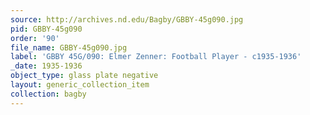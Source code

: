 ```yaml
---
source: http://archives.nd.edu/Bagby/GBBY-45g090.jpg
pid: GBBY-45g090
order: '90'
file_name: GBBY-45g090.jpg
label: 'GBBY 45G/090: Elmer Zenner: Football Player - c1935-1936'
_date: 1935-1936
object_type: glass plate negative
layout: generic_collection_item
collection: bagby
---
```

